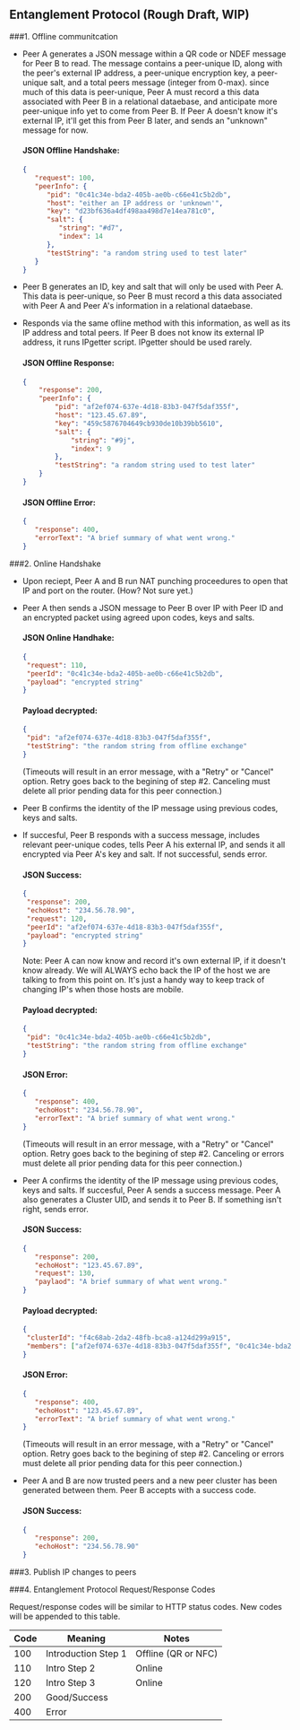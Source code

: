## Entanglement Protocol (Rough Draft, WIP)

###1. Offline communitcation

* Peer A generates a JSON message within a QR code or NDEF message for Peer B to read. The message contains a peer-unique ID, along with the peer's external IP address, a peer-unique encryption key, a peer-unique salt, and a total peers message (integer from 0-max). since much of this data is peer-unique, Peer A must record a this data associated with Peer B in a relational dataebase, and anticipate more peer-unique info yet to come from Peer B. If Peer A doesn't know it's external IP, it'll get this from Peer B later, and sends an "unknown" message for now.

   #### JSON Offline Handshake: 
   
   ```json
   {
      "request": 100,
      "peerInfo": {
         "pid": "0c41c34e-bda2-405b-ae0b-c66e41c5b2db",
         "host": "either an IP address or 'unknown'",
         "key": "d23bf636a4df498aa498d7e14ea781c0",
         "salt": {
            "string": "#d7",
            "index": 14
         },
         "testString": "a random string used to test later"
      }
   }
   ```

* Peer B generates an ID, key and salt that will only be used with Peer A. This data is peer-unique, so Peer B must record a this data associated with Peer A and Peer A's information in a relational dataebase. 
* Responds via the same ofline method with this information, as well as its IP address and total peers. If Peer B does not know its external IP address, it runs IPgetter script. IPgetter should be used rarely.

   #### JSON Offline Response: 
   
   ```json
   {
	   "response": 200,
	   "peerInfo": {
		   "pid": "af2ef074-637e-4d18-83b3-047f5daf355f",
		   "host": "123.45.67.89",
		   "key": "459c5876704649cb930de10b39bb5610",
		   "salt": {
			   "string": "#9j",
			   "index": 9
		   },
		   "testString": "a random string used to test later"
	   }
   }
   ```

   #### JSON Offline Error: 
   
   ```json
   {
      "response": 400, 
      "errorText": "A brief summary of what went wrong."
   }
   ```

###2. Online Handshake

* Upon reciept, Peer A and B run NAT punching proceedures to open that IP and port on the router. (How? Not sure yet.)
* Peer A then sends a JSON message to Peer B over IP with Peer ID and an encrypted packet using agreed upon codes, keys and salts.

   #### JSON Online Handhake: 
   
   ```json
   {
	"request": 110,
	"peerId": "0c41c34e-bda2-405b-ae0b-c66e41c5b2db",
	"payload": "encrypted string"
   }
   ```
   
   #### Payload decrypted:
   
   ```json
   {
	"pid": "af2ef074-637e-4d18-83b3-047f5daf355f",
	"testString": "the random string from offline exchange"
   }
   ```
   
   (Timeouts will result in an error message, with a "Retry" or "Cancel" option. Retry goes back to the begining of step #2. Canceling must delete all prior pending data for this peer connection.)

* Peer B confirms the identity of the IP message using previous codes, keys and salts.
* If succesful, Peer B responds with a success message, includes relevant peer-unique codes, tells Peer A his external IP, and sends it all encrypted via Peer A's key and salt. If not successful, sends error.

   #### JSON Success: 
   
   ```json
   {
	"response": 200,
	"echoHost": "234.56.78.90",
	"request": 120,
	"peerId": "af2ef074-637e-4d18-83b3-047f5daf355f",
	"payload": "encrypted string"
   }
   ```
   
   Note: Peer A can now know and record it's own external IP, if it doesn't know already. We will ALWAYS echo back the IP of the host we are talking to from this point on. It's just a handy way to keep track of changing IP's when those hosts are mobile.
   
   #### Payload decrypted:
   
   ```json
   {
	"pid": "0c41c34e-bda2-405b-ae0b-c66e41c5b2db",
	"testString": "the random string from offline exchange"
   }
   ```

   #### JSON Error: 
   
   ```json
   {
      "response": 400, 
      "echoHost": "234.56.78.90",
      "errorText": "A brief summary of what went wrong."
   }
   ```
   
   (Timeouts will result in an error message, with a "Retry" or "Cancel" option. Retry goes back to the begining of step #2. Canceling or errors must delete all prior pending data for this peer connection.)

* Peer A confirms the identity of the IP message using previous codes, keys and salts. If succesful, Peer A sends a success message. Peer A also generates a Cluster UID, and sends it to Peer B. If something isn't right, sends error.

   #### JSON Success:  
   
   ```json
   {
      "response": 200, 
      "echoHost": "123.45.67.89",
      "request": 130,
      "paylaod": "A brief summary of what went wrong."
   }
   ```
   
   #### Payload decrypted:
   
   ```json
   {
	"clusterId": "f4c68ab-2da2-48fb-bca8-a124d299a915",
	"members": ["af2ef074-637e-4d18-83b3-047f5daf355f", "0c41c34e-bda2-405b-ae0b-c66e41c5b2db"]
   }
   ```

   #### JSON Error: 
   
   ```json
   {
      "response": 400, 
      "echoHost": "123.45.67.89",
      "errorText": "A brief summary of what went wrong."
   }
   ```
   
   (Timeouts will result in an error message, with a "Retry" or "Cancel" option. Retry goes back to the begining of step #2. Canceling or errors must delete all prior pending data for this peer connection.)

* Peer A and B are now trusted peers and a new peer cluster has been generated between them. Peer B accepts with a success code.

   #### JSON Success: 
   
   ```json
   {
      "response": 200, 
      "echoHost": "234.56.78.90"
   }
   ```

###3. Publish IP changes to peers

###4. Entanglement Protocol Request/Response Codes

Request/response codes will be similar to HTTP status codes. New codes will be appended to this table.

| Code          | Meaning             | Notes               |
| ------------- | ------------------- | ------------------- |
| 100           | Introduction Step 1 | Offline (QR or NFC) |
| 110           | Intro Step 2        | Online              |
| 120           | Intro Step 3        | Online              |
| 200           | Good/Success        |                     |
| 400           | Error               |                     |
